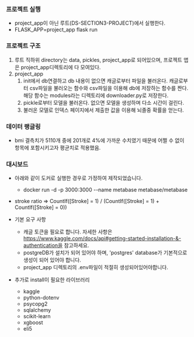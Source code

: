 ### 프로젝트 실행
  - project_app이 아닌 루트(DS-SECTION3-PROJECT)에서 실행한다.
  - FLASK_APP=project_app flask run


### 프로젝트 구조

1. 루트 직하위 directory는 data, pickles, project_app로 되어있으며, 프로젝트 앱은 project_app디렉토리에 다 모여있다.
2. project_app
   1) init에서 db연결하고 db 내용이 없으면 캐글로부터 파일을 불러온다. 캐글로부터 csv파일을 불러오는 함수와 csv파일을 이용해 db에 저장하는 함수를 짠다. 해당 함수는 modules라는 디렉토리에 downloader.py로 저장한다.
   2) pickle로부터 모델을 불러온다. 없으면 모델을 생성하며 다소 시간이 걸린다.
   3) 불러온 모델로 인덱스 페이지에서 제출한 값을 이용해 뇌졸중 확률을 얻는다.


### 데이터 랭글링
- bmi 결측치가 5110개 중에 201개로 4%에 가까운 수치였기 때문에 어쩔 수 없이 항목에 포함시키고자 평균치로 적용했음.

### 대시보드
- 아래와 같이 도커로 실행한 경우로 가정하여 제작되었습니다.
  - docker run -d -p 3000:3000 --name metabase metabase/metabase
- stroke ratio => CountIf([Stroke] = 1) / (CountIf([Stroke] = 1) + CountIf([Stroke] = 0))


- 기본 요구 사항
  - 캐글 토큰을 필요로 합니다. 자세한 사항은 https://www.kaggle.com/docs/api#getting-started-installation-&-authentication을 참고하세요.
  - postgreDB가 설치가 되어 있어야 하며, 'postgres' database가 기본적으로 생성이 되어 있어야 합니다.
  - project_app 디렉토리의 .env파일이 적절히 생성되어있어야합니다.

- 추가로 install이 필요한 라이브러리
  - kaggle
  - python-dotenv
  - psycopg2
  - sqlalchemy
  - scikit-learn
  - xgboost
  - eli5